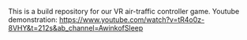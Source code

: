 This is a build repository for our VR air-traffic controller game. Youtube demonstration: https://www.youtube.com/watch?v=tR4o0z-8VHY&t=212s&ab_channel=AwinkofSleep
